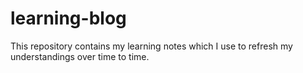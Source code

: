 # learning-blog

This repository contains my learning notes which I use to refresh my understandings over time to time.

